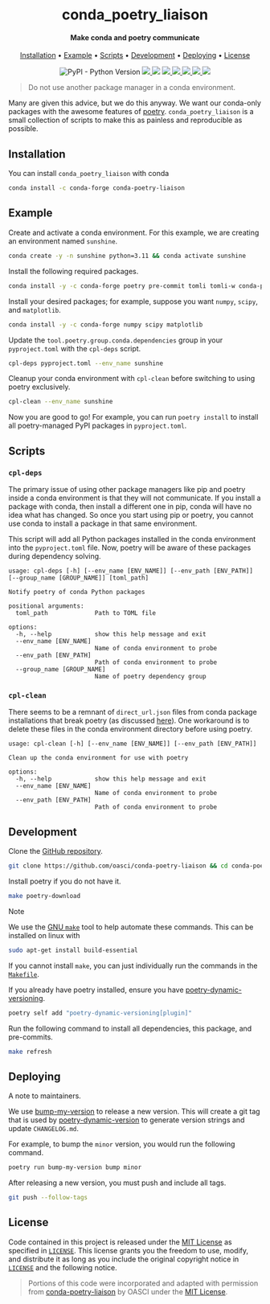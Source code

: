 <h1 align="center">conda_poetry_liaison</h1>

<h4 align="center">Make conda and poetry communicate</h4>

<p align="center">
    <a href="#installation">Installation</a> •
    <a href="#example">Example</a> •
    <a href="#scripts">Scripts</a> •
    <a href="#development">Development</a> •
    <a href="#deploying">Deploying</a> •
    <a href="#license">License</a>
</p>

<p align="center">
    <img alt="PyPI - Python Version" src="https://img.shields.io/pypi/pyversions/conda_poetry_liaison">
    <a href="https://anaconda.org/conda-forge/conda-poetry-liaison" target="_blank">
        <img src="https://img.shields.io/conda/vn/conda-forge/conda-poetry-liaison.svg">
    </a>
    <img src="https://anaconda.org/conda-forge/conda-poetry-liaison/badges/downloads.svg">
    <a href="https://anaconda.org/conda-forge/conda-poetry-liaison/files" target="_blank">
        <img src="https://anaconda.org/conda-forge/conda-poetry-liaison/badges/platforms.svg">
    </a>
    <a href="https://github.com/oasci/conda-poetry-liaison/blob/main/LICENSE" target="_blank">
        <img src="https://img.shields.io/github/license/oasci/conda-poetry-liaison">
    </a>
    <a href="https://github.com/oasci/conda-poetry-liaison/" target="_blank">
        <img src="https://img.shields.io/github/repo-size/oasci/conda-poetry-liaison">
    </a>
    <a href="https://github.com/psf/black" target="_blank">
        <img src="https://img.shields.io/badge/code%20style-black-000000.svg">
    </a>
    <a href="https://github.com/conda-forge/conda-poetry-liaison-feedstock" target="_blank">
        <img src="https://img.shields.io/badge/recipe-conda--poetry--liaison-green.svg">
    </a>
</p>

> Do not use another package manager in a conda environment.

Many are given this advice, but we do this anyway.
We want our conda-only packages with the awesome features of [poetry](https://python-poetry.org/).
`conda_poetry_liaison` is a small collection of scripts to make this as painless and reproducible as possible.

## Installation

You can install `conda_poetry_liaison` with conda

```bash
conda install -c conda-forge conda-poetry-liaison
```

## Example

Create and activate a conda environment.
For this example, we are creating an environment named `sunshine`.

```bash
conda create -y -n sunshine python=3.11 && conda activate sunshine
```

Install the following required packages.

```bash
conda install -y -c conda-forge poetry pre-commit tomli tomli-w conda-poetry-liaison
```

Install your desired packages; for example, suppose you want `numpy`, `scipy`, and `matplotlib`.

```bash
conda install -y -c conda-forge numpy scipy matplotlib
```

Update the `tool.poetry.group.conda.dependencies` group in your `pyproject.toml` with the `cpl-deps` script.

```bash
cpl-deps pyproject.toml --env_name sunshine
```

Cleanup your conda environment with `cpl-clean` before switching to using poetry exclusively.

```bash
cpl-clean --env_name sunshine
```

Now you are good to go!
For example, you can run `poetry install` to install all poetry-managed PyPI packages in `pyproject.toml`.

## Scripts

### `cpl-deps`

The primary issue of using other package managers like pip and poetry inside a conda environment is that they will not communicate.
If you install a package with conda, then install a different one in pip, conda will have no idea what has changed.
So once you start using pip or poetry, you cannot use conda to install a package in that same environment.

This script will add all Python packages installed in the conda environment into the `pyproject.toml` file.
Now, poetry will be aware of these packages during dependency solving.

```text
usage: cpl-deps [-h] [--env_name [ENV_NAME]] [--env_path [ENV_PATH]] [--group_name [GROUP_NAME]] [toml_path]

Notify poetry of conda Python packages

positional arguments:
  toml_path             Path to TOML file

options:
  -h, --help            show this help message and exit
  --env_name [ENV_NAME]
                        Name of conda environment to probe
  --env_path [ENV_PATH]
                        Path of conda environment to probe
  --group_name [GROUP_NAME]
                        Name of poetry dependency group
```

### `cpl-clean`

There seems to be a remnant of `direct_url.json` files from conda package installations that break poetry (as discussed [here](https://github.com/python-poetry/poetry/issues/6408)).
One workaround is to delete these files in the conda environment directory before using poetry.

```text
usage: cpl-clean [-h] [--env_name [ENV_NAME]] [--env_path [ENV_PATH]]

Clean up the conda environment for use with poetry

options:
  -h, --help            show this help message and exit
  --env_name [ENV_NAME]
                        Name of conda environment to probe
  --env_path [ENV_PATH]
                        Path of conda environment to probe
```

## Development

Clone the [GitHub repository](https://github.com/oasci/conda-poetry-liaison).

```bash
git clone https://github.com/oasci/conda-poetry-liaison && cd conda-poetry-liaison
```

Install poetry if you do not have it.

```bash
make poetry-download
```

> [!NOTE]
> We use the [GNU `make`](https://www.gnu.org/software/make/manual/make.html) tool to help automate these commands.
> This can be installed on linux with
>
> ```bash
> sudo apt-get install build-essential
> ```
>
> If you cannot install `make`, you can just individually run the commands in the [`Makefile`](https://github.com/oasci/conda-poetry-liaison/blob/main/Makefile).

If you already have poetry installed, ensure you have [poetry-dynamic-versioning](https://github.com/mtkennerly/poetry-dynamic-versioning).

```bash
poetry self add "poetry-dynamic-versioning[plugin]"
```

Run the following command to install all dependencies, this package, and pre-commits.

```bash
make refresh
```

## Deploying

A note to maintainers.

We use [bump-my-version](https://github.com/callowayproject/bump-my-version) to release a new version.
This will create a git tag that is used by [poetry-dynamic-version](https://github.com/mtkennerly/poetry-dynamic-versioning) to generate version strings and update `CHANGELOG.md`.

For example, to bump the `minor` version, you would run the following command.

```bash
poetry run bump-my-version bump minor
```

After releasing a new version, you must push and include all tags.

```bash
git push --follow-tags
```

## License

Code contained in this project is released under the [MIT License](https://spdx.org/licenses/MIT.html) as specified in [`LICENSE`][license].
This license grants you the freedom to use, modify, and distribute it as long as you include the original copyright notice in [`LICENSE`][license] and the following notice.

> Portions of this code were incorporated and adapted with permission from [conda-poetry-liaison](https://github.com/oasci/conda-poetry-liaison) by OASCI under the [MIT License](https://github.com/oasci/conda-poetry-liaison/blob/main/LICENSE).

[license]: https://github.com/oasci/conda-poetry-liaison/blob/main/LICENSE
